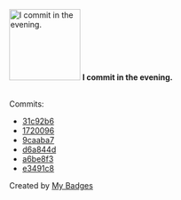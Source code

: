 <img src="https://my-badges.github.io/my-badges/evening-commits.png" alt="I commit in the evening." title="I commit in the evening." width="128">
<strong>I commit in the evening.</strong>
<br><br>

Commits:

- <a href="https://github.com/0x3f1opusexpavotelos/0x3f1opusexpavotelos/commit/31c92b6bf18287bdb69b9ac262dc9bd6f4dcd9d0">31c92b6</a>
- <a href="https://github.com/0x3f1opusexpavotelos/0x3f1opusexpavotelos/commit/1720096bfdc68719af0713e33393e59fa94b9a2f">1720096</a>
- <a href="https://github.com/0x3f1opusexpavotelos/0x3f1opusexpavotelos/commit/9caaba71620149c35442e472d93b308d46692373">9caaba7</a>
- <a href="https://github.com/0x3f1opusexpavotelos/0x3f1opusexpavotelos/commit/d6a844df6ced79cdf9e77ed54370f6935e9a2a9b">d6a844d</a>
- <a href="https://github.com/0x3f1opusexpavotelos/0x3f1opusexpavotelos/commit/a6be8f3dcc79dac0ca7de1230cc13f2b58035c4b">a6be8f3</a>
- <a href="https://github.com/0x3f1opusexpavotelos/0x3f1opusexpavotelos/commit/e3491c8dceb4d8fa43ea814861e8538f453c08aa">e3491c8</a>


Created by <a href="https://github.com/my-badges/my-badges">My Badges</a>